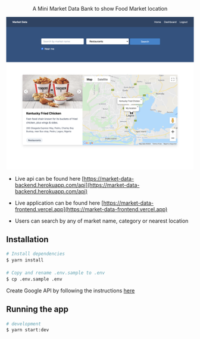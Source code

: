   <p align="center">A Mini Market Data Bank to show Food Market location</p>

<img src="./docs/1.png" />


- Live api can be found here [https://market-data-backend.herokuapp.com/api](https://market-data-backend.herokuapp.com/api)
- Live application can be found here [https://market-data-frontend.vercel.app](https://market-data-frontend.vercel.app)


- Users can search by any of market name, category or nearest location
 

## Installation

```bash
# Install dependencies
$ yarn install

# Copy and rename .env.sample to .env
$ cp .env.sample .env
```

Create Google API by following the instructions [here](https://developers.google.com/maps/documentation/geocoding/get-api-key)


## Running the app

```bash
# development
$ yarn start:dev
```
